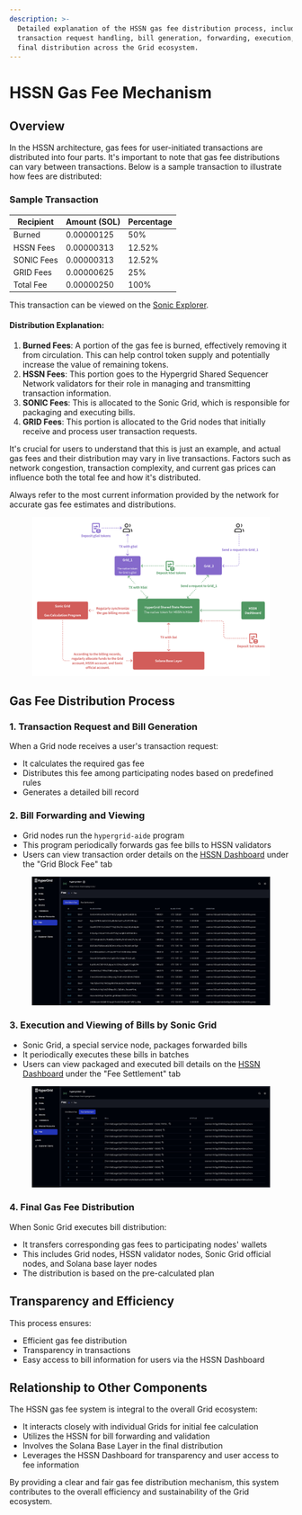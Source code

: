 ```yaml
---
description: >-
  Detailed explanation of the HSSN gas fee distribution process, including
  transaction request handling, bill generation, forwarding, execution, and
  final distribution across the Grid ecosystem.
---
```


# HSSN Gas Fee Mechanism

## Overview

In the HSSN architecture, gas fees for user-initiated transactions are distributed into four parts. It's important to note that gas fee distributions can vary between transactions. Below is a sample transaction to illustrate how fees are distributed:

### Sample Transaction

| Recipient  | Amount (SOL) | Percentage |
| ---------- | ------------ | ---------- |
| Burned     | 0.00000125   | 50%        |
| HSSN Fees  | 0.00000313   | 12.52%     |
| SONIC Fees | 0.00000313   | 12.52%     |
| GRID Fees  | 0.00000625   | 25%        |
| Total Fee  | 0.00000250   | 100%       |

This transaction can be viewed on the [Sonic Explorer](https://explorer.sonic.game/tx/5r5tiPMrktPnroaNuexYvHS57ujRmuPEtU6Yr4d3WUK5FuyerBRe4Gi2TYAYaKd3QhhNNgaAZoA5j2h4wepZueTv).

#### Distribution Explanation:

1. **Burned Fees**: A portion of the gas fee is burned, effectively removing it from circulation. This can help control token supply and potentially increase the value of remaining tokens.
2. **HSSN Fees**: This portion goes to the Hypergrid Shared Sequencer Network validators for their role in managing and transmitting transaction information.
3. **SONIC Fees**: This is allocated to the Sonic Grid, which is responsible for packaging and executing bills.
4. **GRID Fees**: This portion is allocated to the Grid nodes that initially receive and process user transaction requests.

It's crucial for users to understand that this is just an example, and actual gas fees and their distribution may vary in live transactions. Factors such as network congestion, transaction complexity, and current gas prices can influence both the total fee and how it's distributed.

Always refer to the most current information provided by the network for accurate gas fee estimates and distributions.

<figure><img src="../../.gitbook/assets/hssn-gas-engine.png" alt=""><figcaption></figcaption></figure>

## Gas Fee Distribution Process

### 1. Transaction Request and Bill Generation

When a Grid node receives a user's transaction request:

* It calculates the required gas fee
* Distributes this fee among participating nodes based on predefined rules
* Generates a detailed bill record

### 2. Bill Forwarding and Viewing

* Grid nodes run the `hypergrid-aide` program
* This program periodically forwards gas fee bills to HSSN validators
* Users can view transaction order details on the [HSSN Dashboard](https://explorer-hssn.hypergrid.dev/fee) under the "Grid Block Fee" tab

<figure><img src="../../.gitbook/assets/image.png" alt=""><figcaption></figcaption></figure>

### 3. Execution and Viewing of Bills by Sonic Grid

* Sonic Grid, a special service node, packages forwarded bills
* It periodically executes these bills in batches
* Users can view packaged and executed bill details on the [HSSN Dashboard](https://explorer-hssn.hypergrid.dev/fee) under the "Fee Settlement" tab

<figure><img src="../../.gitbook/assets/image (1).png" alt=""><figcaption></figcaption></figure>

### 4. Final Gas Fee Distribution

When Sonic Grid executes bill distribution:

* It transfers corresponding gas fees to participating nodes' wallets
* This includes Grid nodes, HSSN validator nodes, Sonic Grid official nodes, and Solana base layer nodes
* The distribution is based on the pre-calculated plan

## Transparency and Efficiency

This process ensures:

* Efficient gas fee distribution
* Transparency in transactions
* Easy access to bill information for users via the HSSN Dashboard

## Relationship to Other Components

The HSSN gas fee system is integral to the overall Grid ecosystem:

* It interacts closely with individual Grids for initial fee calculation
* Utilizes the HSSN for bill forwarding and validation
* Involves the Solana Base Layer in the final distribution
* Leverages the HSSN Dashboard for transparency and user access to fee information

By providing a clear and fair gas fee distribution mechanism, this system contributes to the overall efficiency and sustainability of the Grid ecosystem.
